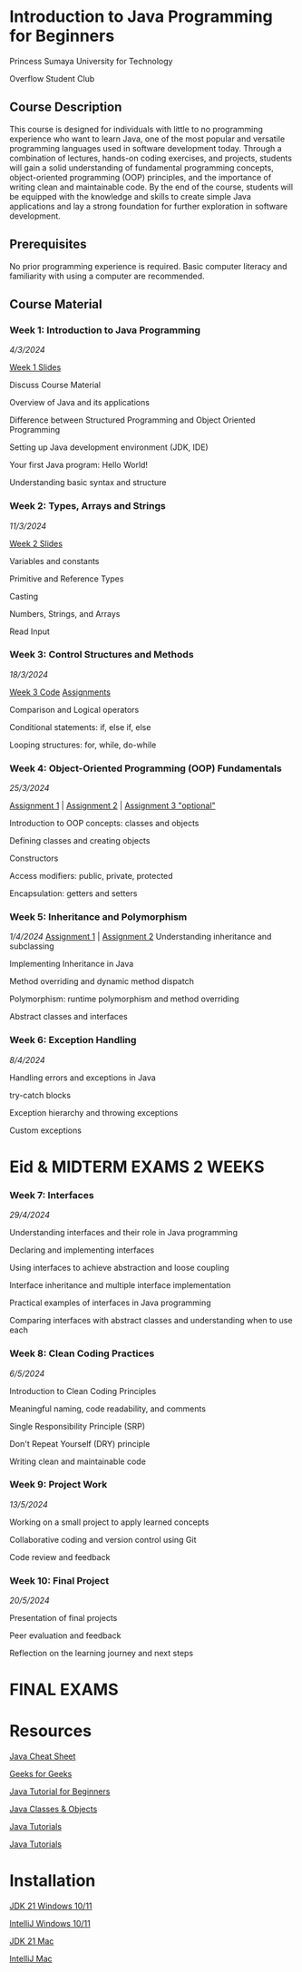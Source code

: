 # Introduction to Java Programming for Beginners
Princess Sumaya University for Technology

Overflow Student Club

## Course Description
This course is designed for individuals with little to no programming experience who want to learn Java, one of the most popular and versatile programming languages used in software development today. Through a combination of lectures, hands-on coding exercises, and projects, students will gain a solid understanding of fundamental programming concepts, object-oriented programming (OOP) principles, and the importance of writing clean and maintainable code. By the end of the course, students will be equipped with the knowledge and skills to create simple Java applications and lay a strong foundation for further exploration in software development.

## Prerequisites
No prior programming experience is required. Basic computer literacy and familiarity with using a computer are recommended.

## Course Material
### Week 1: Introduction to Java Programming 

*4/3/2024*

[Week 1 Slides](https://github.com/ReemJ23/Beginner-Java/raw/main/Week1.pptx)

Discuss Course Material 

Overview of Java and its applications

Difference between Structured Programming and Object Oriented Programming

Setting up Java development environment (JDK, IDE)

Your first Java program: Hello World!

Understanding basic syntax and structure

### Week 2: Types, Arrays and Strings 

*11/3/2024*

[Week 2 Slides](https://github.com/ReemJ23/Beginner-Java/raw/main/Week2.pptx)

Variables and constants

Primitive and Reference Types

Casting

Numbers, Strings, and Arrays

Read Input

### Week 3: Control Structures and Methods 

*18/3/2024*

[Week 3 Code](https://github.com/ReemJ23/Beginner-Java/blob/main/Week3.java)     [Assignments](https://github.com/ReemJ23/Beginner-Java/blob/main/WK3Assignments.java)

Comparison and Logical operators

Conditional statements: if, else if, else

Looping structures: for, while, do-while



### Week 4: Object-Oriented Programming (OOP) Fundamentals

*25/3/2024*

[Assignment 1](https://github.com/ReemJ23/Beginner-Java/blob/main/Student.java)  |  [Assignment 2](https://github.com/ReemJ23/Beginner-Java/blob/main/Calculator.java)  |  [Assignment 3 "optional"](https://github.com/ReemJ23/Beginner-Java/blob/main/BankAccount.java)

Introduction to OOP concepts: classes and objects

Defining classes and creating objects

Constructors

Access modifiers: public, private, protected

Encapsulation: getters and setters

### Week 5: Inheritance and Polymorphism

*1/4/2024*
[Assignment 1](https://github.com/ReemJ23/Beginner-Java/blob/main/Animal.java)  |  [Assignment 2](https://github.com/ReemJ23/Beginner-Java/blob/main/Employee.java)
Understanding inheritance and subclassing

Implementing Inheritance in Java

Method overriding and dynamic method dispatch

Polymorphism: runtime polymorphism and method overriding

Abstract classes and interfaces

### Week 6: Exception Handling

*8/4/2024*

Handling errors and exceptions in Java

try-catch blocks

Exception hierarchy and throwing exceptions

Custom exceptions


# Eid & MIDTERM EXAMS 2 WEEKS   


### Week 7: Interfaces

*29/4/2024*

Understanding interfaces and their role in Java programming

Declaring and implementing interfaces

Using interfaces to achieve abstraction and loose coupling

Interface inheritance and multiple interface implementation

Practical examples of interfaces in Java programming

Comparing interfaces with abstract classes and understanding when to use each

### Week 8: Clean Coding Practices

*6/5/2024*

Introduction to Clean Coding Principles

Meaningful naming, code readability, and comments

Single Responsibility Principle (SRP)

Don't Repeat Yourself (DRY) principle

Writing clean and maintainable code

### Week 9: Project Work

*13/5/2024*

Working on a small project to apply learned concepts

Collaborative coding and version control using Git

Code review and feedback

### Week 10: Final Project

*20/5/2024*

Presentation of final projects

Peer evaluation and feedback

Reflection on the learning journey and next steps


#        FINAL EXAMS        


# Resources
[Java Cheat Sheet](https://overapi.com/java)

[Geeks for Geeks](https://www.geeksforgeeks.org/java/?ref=lbp)

[Java Tutorial for Beginners](https://www.youtube.com/watch?v=eIrMbAQSU34&t=283s)

[Java Classes & Objects](https://www.youtube.com/watch?v=IUqKuGNasdM)

[Java Tutorials](https://www.youtube.com/playlist?list=PLuVT2Ug8ISOUeumoUczDqraT_EO6qFdWt)

[Java Tutorials](https://www.youtube.com/@CodingWithJohn)

# Installation
[JDK 21 Windows 10/11](https://www.youtube.com/watch?v=jPwrWjEwtrw)

[IntelliJ Windows 10/11 ](https://www.youtube.com/watch?v=XlWtdqYNc60)

[JDK 21 Mac](https://www.youtube.com/watch?v=PQk9O03cukQ&t=686s)

[IntelliJ Mac](https://www.youtube.com/watch?v=zCkhAVhuILs)
